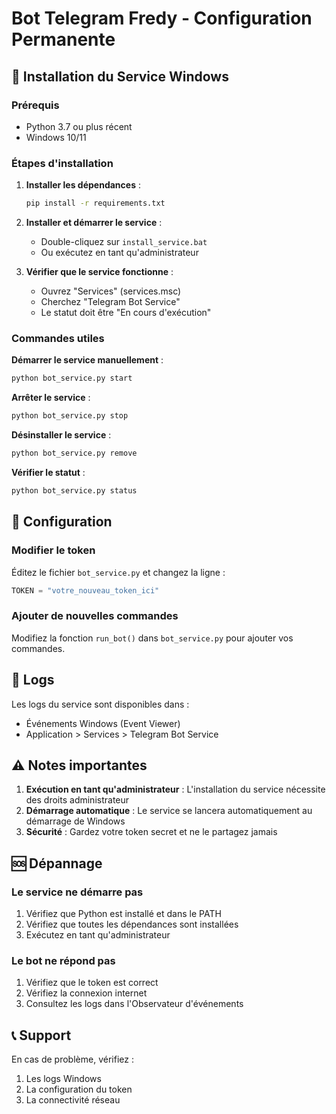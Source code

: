 # Bot Telegram Fredy - Configuration Permanente

## 🚀 Installation du Service Windows

### Prérequis
- Python 3.7 ou plus récent
- Windows 10/11

### Étapes d'installation

1. **Installer les dépendances** :
   ```bash
   pip install -r requirements.txt
   ```

2. **Installer et démarrer le service** :
   - Double-cliquez sur `install_service.bat`
   - Ou exécutez en tant qu'administrateur

3. **Vérifier que le service fonctionne** :
   - Ouvrez "Services" (services.msc)
   - Cherchez "Telegram Bot Service"
   - Le statut doit être "En cours d'exécution"

### Commandes utiles

**Démarrer le service manuellement** :
```bash
python bot_service.py start
```

**Arrêter le service** :
```bash
python bot_service.py stop
```

**Désinstaller le service** :
```bash
python bot_service.py remove
```

**Vérifier le statut** :
```bash
python bot_service.py status
```

## 🔧 Configuration

### Modifier le token
Éditez le fichier `bot_service.py` et changez la ligne :
```python
TOKEN = "votre_nouveau_token_ici"
```

### Ajouter de nouvelles commandes
Modifiez la fonction `run_bot()` dans `bot_service.py` pour ajouter vos commandes.

## 📝 Logs

Les logs du service sont disponibles dans :
- Événements Windows (Event Viewer)
- Application > Services > Telegram Bot Service

## ⚠️ Notes importantes

1. **Exécution en tant qu'administrateur** : L'installation du service nécessite des droits administrateur
2. **Démarrage automatique** : Le service se lancera automatiquement au démarrage de Windows
3. **Sécurité** : Gardez votre token secret et ne le partagez jamais

## 🆘 Dépannage

### Le service ne démarre pas
1. Vérifiez que Python est installé et dans le PATH
2. Vérifiez que toutes les dépendances sont installées
3. Exécutez en tant qu'administrateur

### Le bot ne répond pas
1. Vérifiez que le token est correct
2. Vérifiez la connexion internet
3. Consultez les logs dans l'Observateur d'événements

## 📞 Support

En cas de problème, vérifiez :
1. Les logs Windows
2. La configuration du token
3. La connectivité réseau 